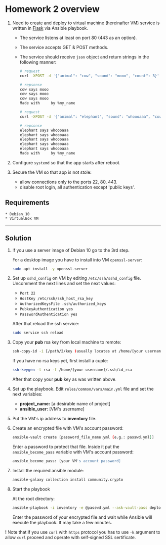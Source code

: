 # Homework 2 overview

1. Need to create and deploy to virtual machine (hereinafter VM) service is written in [Flask][flask] via Ansible playbook. 
    * The service listens at least on port 80 (443 as an option). 
    * The service accepts GET & POST methods.
    * The service should receive `json` object and return strings in the following manner:
        
        ```bash
        # request
        curl -XPOST -d '{"animal": "cow", "sound": "mooo", "count": 3}' myvm.localhost

        # repsonse
        cow says mooo
        cow says mooo
        cow says mooo
        Made with     by %my_name

        # request
        curl -XPOST -d '{"animal": "elephant", "sound": "whoooaaa", "count": 5}' myvm.localhost

        # repsonse
        elephant says whoooaaa
        elephant says whoooaaa
        elephant says whoooaaa
        elephant says whoooaaa
        elephant says whoooaaa
        Made with     by %my_name
        
        ```

2. Configure `systemd` so that the app starts after reboot.
3. Secure the VM so that app is not stole:
    * allow connections only to the ports 22, 80, 443.
    * disable root login, all authentication except 'public keys'.

## Requirements
    * Debian 10
    * VirtualBox VM
___
    
## Solution

1. If you use a server image of Debian 10 go to the 3rd step.

    For a desktop image you have to install into VM `openssl-server`:

   ```bash
   sudo apt install -y openssl-server
   ```  

2. Set up `sshd_config` on VM by editing `/etc/ssh/sshd_config` file. Uncomment the next lines and set the next values:
    * `Port 22`
    * `HostKey /etc/ssh/ssh_host_rsa_key`
    * `AuthorizedKeysFile .ssh/authorized_keys`
    * `PubkeyAuthentication yes`
    * `PasswordAuthentication yes`

    After that reload the ssh service:

   ```bash 
   sudo service ssh reload
   ```

3. Copy your **pub** rsa key from local machine to remote: 

   ```bash 
   ssh-copy-id -i [/path/2/key (usually locates at /home/[your username]/.ssh/)] [VM's username]@[VM's ip address]
   ```
   
   If you have no rsa keys yet, first install a cuple:

   ```bash
   ssh-keygen -t rsa -f /home/[your username]/.ssh/id_rsa 
   ```

   After that copy your **pub** key as was written above.

4. Set up the playbook. Edit `roles/common/vars/main.yml` file and set the next variables:
    * **project_name:** [a desirable name of project]
    * **ansible_user:** [VM's username]

5. Put the VM's ip address to **inventory** file.

6. Create an encrypted file with VM's account password:

   ```bash
   ansible-vault create [password_file_name.yml (e.g.: passwd.yml)]
   ```
      Enter a password to protect that file. Inside it put the `ansible_become_pass` variable with VM's account password:

   ```bash
   ansible_become_pass: [your VM's account password]
   ```
7. Install the required ansible module:  
    
    ```bash
    ansible-galaxy collection install community.crypto
    ```

8. Start the playbook

    At the root directory:

   ```bash
   ansible-playbook -i inventory -e @passwd.yml --ask-vault-pass deploy.yml
   ```

   Enter the password of your encrypted file and wait while Ansible will execute the playbook. It may take a few minutes.

! Note that if you use `curl` with `https` protocol you has to use `-k` argument to allow `curl` proceed and operate with self-signed SSL sertificate. 



[flask]: https://github.com/pallets/flask
